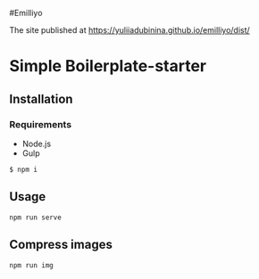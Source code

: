 #Emilliyo

The site published at https://yuliiadubinina.github.io/emilliyo/dist/

# Simple Boilerplate-starter

## Installation

### Requirements

- Node.js
- Gulp

`$ npm i`

## Usage

```
npm run serve
```

## Compress images

```
npm run img
```
